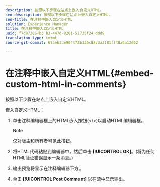 ```yaml
---
description: 按照以下步骤在站点上嵌入自定义HTML。
seo-description: 按照以下步骤在站点上嵌入自定义HTML。
seo-title: 在注释中嵌入自定义HTML
solution: Experience Manager
title: 在注释中嵌入自定义HTML
uuid: f7d07286-b3 b3-447d-8281-51735f24 ddd9
translation-type: tm+mt
source-git-commit: 67aeb3de964473b326c88c3a3f81ff48a6a12652

---
```



# 在注释中嵌入自定义HTML{#embed-custom-html-in-comments}

按照以下步骤在站点上嵌入自定义HTML。

嵌入自定义HTML：
1. 单击注释编辑器框上的HTML嵌入按钮(&lt;/&gt;)以启动HTML编辑器框。

   >[!NOTE]
   >
   >仅对版主和所有者可见此按钮。

1. 将HTML代码粘贴到编辑器中，然后单击 **[!UICONTROL OK]**。(将为任何HTML验证错误显示一条消息。)
1. 输出预览将显示在注释编辑器下方。
1. 单击 **[!UICONTROL Post Comment]** 以在流中显示输出。
